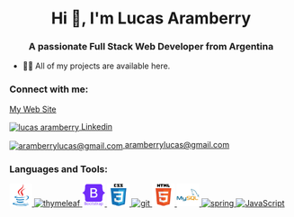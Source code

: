 <h1 align="center">Hi 👋, I'm Lucas Aramberry</h1>
<h3 align="center">A passionate Full Stack Web Developer from Argentina</h3>

- 👨‍💻 All of my projects are available here.

<h3 align="left">Connect with me:</h3>

<a href="http://www.lucasaramberry.website" target="blank"> My Web Site </a>

<a href="https://www.linkedin.com/in/lucas-aramberry-5310a621a/" target="blank"><img align="center" src="https://raw.githubusercontent.com/rahuldkjain/github-profile-readme-generator/master/src/images/icons/Social/linked-in-alt.svg" alt="lucas aramberry" title="Linkedin" width="40" /> Linkedin </a>

<a href="mailto:aramberrylucas@gmail.com?subject=Contacto&body=Hola%20Lucas,%0D%0A%0D%0A" target="blank"><img align="center" src="https://upload.wikimedia.org/wikipedia/commons/thumb/7/7e/Gmail_icon_%282020%29.svg/2560px-Gmail_icon_%282020%29.svg.png" alt="aramberrylucas@gmail.com" title="Gmail" width="45" /> aramberrylucas@gmail.com </a>

<h3 align="left">Languages and Tools:</h3>

<p align="left"> 
  <a href="https://www.java.com" target="_blank" rel="noreferrer">
    <img src="https://raw.githubusercontent.com/devicons/devicon/master/icons/java/java-original.svg" alt="java" title="Java" width="40" height="40"/>
  </a> 
  
  <a href="https://www.thymeleaf.org/" target="_blank" rel="noreferrer">
  <img src="https://programandoointentandolo.com/wordpress/wp-content/uploads/2019/02/thymeleaf.png" alt="thymeleaf" title="Thymeleaf" width="40" height="40"/>
  </a> 
  
  <a href="https://getbootstrap.com" target="_blank" rel="noreferrer">
  <img src="https://raw.githubusercontent.com/devicons/devicon/master/icons/bootstrap/bootstrap-plain-wordmark.svg" alt="bootstrap" title="Bootstrap" width="40" height="40"/>
  </a> 
  
  <a href="https://www.w3schools.com/css/" target="_blank" rel="noreferrer">
  <img src="https://raw.githubusercontent.com/devicons/devicon/master/icons/css3/css3-original-wordmark.svg" alt="css3" title="Css" width="40" height="40"/>
  </a> 
  
  <a href="https://git-scm.com/" target="_blank" rel="noreferrer">
  <img src="https://www.vectorlogo.zone/logos/git-scm/git-scm-icon.svg" alt="git" title="Git" width="40" height="40"/>
  </a> 
  
  <a href="https://www.w3.org/html/" target="_blank" rel="noreferrer">
  <img src="https://raw.githubusercontent.com/devicons/devicon/master/icons/html5/html5-original-wordmark.svg" alt="html5" title="Html" width="40" height="40"/>
  </a> 
  
  <a href="https://www.mysql.com/" target="_blank" rel="noreferrer">
  <img src="https://raw.githubusercontent.com/devicons/devicon/master/icons/mysql/mysql-original-wordmark.svg" alt="mysql" title="MySQL" width="40" height="40"/>
  </a>
  
  <a href="https://spring.io/" target="_blank" rel="noreferrer">
  <img src="https://www.vectorlogo.zone/logos/springio/springio-icon.svg" alt="spring" title="Spring Framework" width="40" height="40"/>
  </a> 

  <a href="https://developer.mozilla.org/es/docs/Web/JavaScript" target="_blank" rel="noreferrer">
  <img src="https://i0.wp.com/www.duomimikry.de/wp-content/uploads/2016/03/js-logo.png?fit=500%2C500&ssl=1" alt="JavaScript" title="JavaScript" width="40" height="40"/>
  </a>
  
</p>
<!--
**LucasAramberry/LucasAramberry** is a ✨ _special_ ✨ repository because its `README.md` (this file) appears on your GitHub profile.

Here are some ideas to get you started:

- 🔭 I’m currently working on ...
- 🌱 I’m currently learning ...
- 👯 I’m looking to collaborate on ...
- 🤔 I’m looking for help with ...
- 💬 Ask me about ...
- 📫 How to reach me: ...
- 😄 Pronouns: ...
- ⚡ Fun fact: ...
-->
